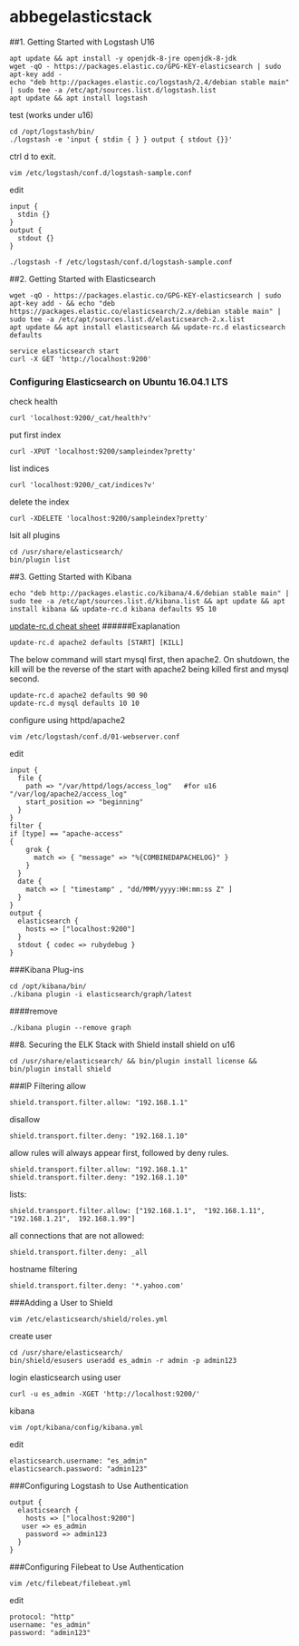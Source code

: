 # abbegelasticstack
##1. Getting Started with Logstash
U16
```
apt update && apt install -y openjdk-8-jre openjdk-8-jdk
wget -qO - https://packages.elastic.co/GPG-KEY-elasticsearch | sudo apt-key add -
echo "deb http://packages.elastic.co/logstash/2.4/debian stable main" | sudo tee -a /etc/apt/sources.list.d/logstash.list
apt update && apt install logstash
```

test (works under u16)
```
cd /opt/logstash/bin/
./logstash -e 'input { stdin { } } output { stdout {}}'
```
ctrl d to exit.
```
vim /etc/logstash/conf.d/logstash-sample.conf
```
edit
```
input {
  stdin {}
}
output {
  stdout {}
}
```
```
./logstash -f /etc/logstash/conf.d/logstash-sample.conf
```


##2. Getting Started with Elasticsearch
```
wget -qO - https://packages.elastic.co/GPG-KEY-elasticsearch | sudo apt-key add - && echo "deb https://packages.elastic.co/elasticsearch/2.x/debian stable main" | sudo tee -a /etc/apt/sources.list.d/elasticsearch-2.x.list
apt update && apt install elasticsearch && update-rc.d elasticsearch defaults
```

```
service elasticsearch start
curl -X GET 'http://localhost:9200'
```

### Configuring Elasticsearch on Ubuntu 16.04.1 LTS
check health
```
curl 'localhost:9200/_cat/health?v'
```

put first index
```
curl -XPUT 'localhost:9200/sampleindex?pretty'
```
list indices
```
curl 'localhost:9200/_cat/indices?v'
```
delete the index
```
curl -XDELETE 'localhost:9200/sampleindex?pretty'
```
lsit all plugins
```
cd /usr/share/elasticsearch/
bin/plugin list
```



##3. Getting Started with Kibana
```
echo "deb http://packages.elastic.co/kibana/4.6/debian stable main" | sudo tee -a /etc/apt/sources.list.d/kibana.list && apt update && apt install kibana && update-rc.d kibana defaults 95 10
```
[update-rc.d cheat sheet](https://www.jamescoyle.net/cheat-sheets/791-update-rc-d-cheat-sheet)
######Exaplanation
```
update-rc.d apache2 defaults [START] [KILL]
```
The below command will start mysql first, then apache2. On shutdown, the kill will be the reverse of the start with apache2 being killed first and mysql second.
```
update-rc.d apache2 defaults 90 90
update-rc.d mysql defaults 10 10
```


configure using httpd/apache2
```
vim /etc/logstash/conf.d/01-webserver.conf
```
edit
```
input {
  file {
    path => "/var/httpd/logs/access_log"   #for u16 "/var/log/apache2/access_log"
    start_position => "beginning"
  }
}
filter {
if [type] == "apache-access"
{
    grok {
      match => { "message" => "%{COMBINEDAPACHELOG}" }
    }
  }
  date {
    match => [ "timestamp" , "dd/MMM/yyyy:HH:mm:ss Z" ]
  }
}
output {
  elasticsearch {
    hosts => ["localhost:9200"]
  }
  stdout { codec => rubydebug }
}
```
###Kibana Plug-ins
```
cd /opt/kibana/bin/
./kibana plugin -i elasticsearch/graph/latest
```
####remove
```
./kibana plugin --remove graph
```
##8. Securing the ELK Stack with Shield
install shield on u16
```
cd /usr/share/elasticsearch/ && bin/plugin install license && bin/plugin install shield
```
###IP Filtering
allow
```
shield.transport.filter.allow: "192.168.1.1"
```
disallow
```
shield.transport.filter.deny: "192.168.1.10"
```
allow rules will always appear first, followed by deny rules.
```
shield.transport.filter.allow: "192.168.1.1"
shield.transport.filter.deny: "192.168.1.10"
```
lists:
```
shield.transport.filter.allow: ["192.168.1.1",  "192.168.1.11", "192.168.1.21",  192.168.1.99"]
```
all connections that are not allowed:
```
shield.transport.filter.deny: _all
```
hostname filtering
```
shield.transport.filter.deny: '*.yahoo.com'
```

###Adding a User to Shield
```
vim /etc/elasticsearch/shield/roles.yml
```
create user
```
cd /usr/share/elasticsearch/
bin/shield/esusers useradd es_admin -r admin -p admin123  
```
login elasticsearch using user
```
curl -u es_admin -XGET 'http://localhost:9200/'
```

kibana
```
vim /opt/kibana/config/kibana.yml
```
edit
```
elasticsearch.username: "es_admin"
elasticsearch.password: "admin123"
```

###Configuring Logstash to Use Authentication
```
output {
  elasticsearch {
    hosts => ["localhost:9200"]
   user => es_admin
    password => admin123
  }
}
```
###Configuring Filebeat to Use Authentication
```
vim /etc/filebeat/filebeat.yml
```
edit
```
protocol: "http"
username: "es_admin"
password: "admin123"
```
